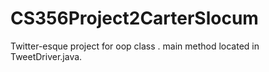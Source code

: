 # CS356Project2CarterSlocum
Twitter-esque project for oop class
. main method located in TweetDriver.java.